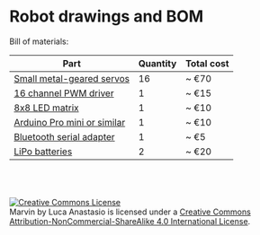 # Robot drawings and BOM

Bill of materials:

| Part            | Quantity | Total cost |
|-----------------|----------|------------|
| [Small metal-geared servos](http://www.hobbyking.com/hobbyking/store/__23485__HobbyKing_8482_HK15178B_Digital_Servo_MG_1_5kg_0_08sec_13_5g.html) | 16 | ~ €70 |
| [16 channel PWM driver](https://www.adafruit.com/products/815) | 1 | ~ €15 |
| [8x8 LED matrix](https://www.adafruit.com/products/1632) | 1 | ~ €10 |
| [Arduino Pro mini or similar](https://www.adafruit.com/products/2377) | 1 | ~ €10 |
| [Bluetooth serial adapter]() | 1 | ~ €5 |
| [LiPo batteries]() | 2 | ~ €20 |




<br><br><br>
<a rel="license" href="http://creativecommons.org/licenses/by-nc-sa/4.0/"><img alt="Creative Commons License" style="border-width:0" src="https://i.creativecommons.org/l/by-nc-sa/4.0/88x31.png" /></a><br /><span xmlns:dct="http://purl.org/dc/terms/" property="dct:title">Marvin</span> by <span xmlns:cc="http://creativecommons.org/ns#" property="cc:attributionName">Luca Anastasio</span> is licensed under a <a rel="license" href="http://creativecommons.org/licenses/by-nc-sa/4.0/">Creative Commons Attribution-NonCommercial-ShareAlike 4.0 International License</a>.
